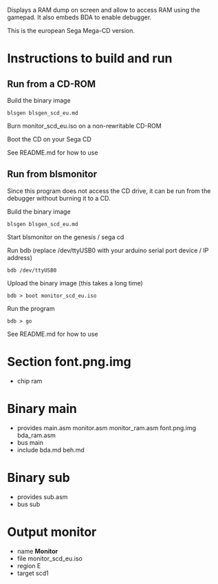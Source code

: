 Displays a RAM dump on screen and allow to access RAM using the gamepad.
It also embeds BDA to enable debugger.

This is the european Sega Mega-CD version.

Instructions to build and run
=============================

Run from a CD-ROM
-----------------

Build the binary image

    blsgen blsgen_scd_eu.md

Burn monitor_scd_eu.iso on a non-rewritable CD-ROM

Boot the CD on your Sega CD

See README.md for how to use


Run from blsmonitor
-------------------

Since this program does not access the CD drive, it can be run from
the debugger without burning it to a CD.

Build the binary image

    blsgen blsgen_scd_eu.md

Start blsmonitor on the genesis / sega cd

Run bdb (replace /dev/ttyUSB0 with your arduino serial port device / IP address)

    bdb /dev/ttyUSB0

Upload the binary image (this takes a long time)

    bdb > boot monitor_scd_eu.iso

Run the program

    bdb > go

See README.md for how to use

Section font.png.img
====================

 - chip ram

Binary main
===========

 - provides main.asm monitor.asm monitor_ram.asm font.png.img bda_ram.asm
 - bus main
 - include bda.md beh.md

Binary sub
==========

 - provides sub.asm
 - bus sub

Output monitor
==============

 - name **Monitor**
 - file monitor_scd_eu.iso
 - region E
 - target scd1


